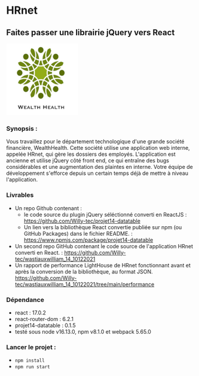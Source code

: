 <h1>HRnet</h1>
<h2>Faites passer une librairie jQuery vers React</h2>
<img src="./public/logo192.png" />
<h3>Synopsis :</h3>
<p>
    Vous travaillez pour le département technologique d'une grande société
    financière, WealthHealth. Cette société utilise une application web interne,
    appelée HRnet, qui gère les dossiers des employés. L'application est
    ancienne et utilise jQuery côté front end, ce qui entraîne des bugs
    considérables et une augmentation des plaintes en interne. Votre équipe de
    développement s'efforce depuis un certain temps déjà de mettre à niveau
    l'application.
</p>
<h3>Livrables</h3>
<ul>
    <li>
        Un repo Github contenant :
        <ul>
            <li>
                le code source du plugin jQuery séléctionné converti en ReactJS
                :
                <a href="https://github.com/Willy-tec/projet14-datatable"
                    >https://github.com/Willy-tec/projet14-datatable</a
                >
            </li>
            <li>
                Un lien vers la bibliothèque React convertie publiée sur npm (ou
                GitHub Packages) dans le fichier README. :
                <a href="https://www.npmjs.com/package/projet14-datatable"
                    >https://www.npmjs.com/package/projet14-datatable</a
                >
            </li>
        </ul>
    </li>
    <li>
        Un second repo GitHub contenant le code source de l'application HRnet
        converti en React. : <a href="https://github.com/Willy-tec/wastiauxwilliam_14_10122021">https://github.com/Willy-tec/wastiauxwilliam_14_10122021</a>
    </li>
    <li>
        Un rapport de performance LightHouse de HRnet fonctionnant avant et
        après la conversion de la bibliothèque, au format JSON.
        <a href="https://github.com/Willy-tec/wastiauxwilliam_14_10122021/tree/main/performance">https://github.com/Willy-tec/wastiauxwilliam_14_10122021/tree/main/performance</a>
    </li>
</ul>
<h3>Dépendance</h3>
<ul>
    <li>react : 17.0.2</li>
    <li>react-router-dom : 6.2.1</li>
    <li>projet14-datatable : 0.1.5</li>
    <li>testé sous node v16.13.0, npm v8.1.0 et webpack 5.65.0</li>
</ul>
<h3>Lancer le projet :</h3>
<ul>
    <li><code>npm install</code></li>
    <li><code>npm run start</code></li>
</ul>
